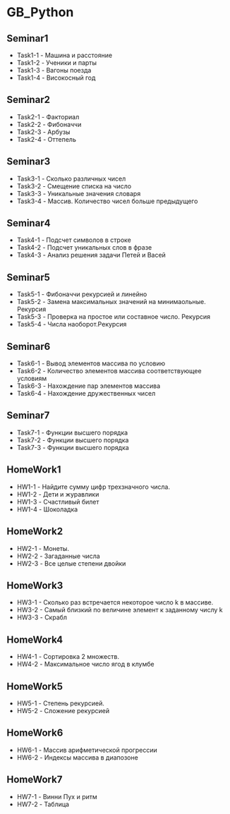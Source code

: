 # GB_Python
## Seminar1
* Task1-1 - Машина и расстояние
* Task1-2 - Ученики и парты
* Task1-3 - Вагоны поезда
* Task1-4 - Високосный год
## Seminar2
* Task2-1 - Факториал
* Task2-2 - Фибоначчи
* Task2-3 - Арбузы
* Task2-4 - Оттепель
## Seminar3
* Task3-1 - Сколько различных чисел
* Task3-2 - Смещение списка на число
* Task3-3 - Уникальные значения словаря
* Task3-4 - Массив. Количество чисел больше предыдущего
## Seminar4
* Task4-1 - Подсчет символов в строке
* Task4-2 - Подсчет уникальных слов в фразе
* Task4-3 - Анализ решения задачи Петей и Васей
## Seminar5
* Task5-1 - Фибоначчи рекурсией и линейно
* Task5-2 - Замена максимальных значений на минимаольные. Рекурсия
* Task5-3 - Проверка на простое или составное число. Рекурсия
* Task5-4 - Числа наоборот.Рекурсия
## Seminar6
* Task6-1 - Вывод элементов массива по условию
* Task6-2 - Количество элементов массива соответствующее условиям
* Task6-3 - Нахождение пар элементов массива
* Task6-4 - Нахождение дружественных чисел
## Seminar7
* Task7-1 - Функции высшего порядка
* Task7-2 - Функции высшего порядка
* Task7-3 - Функции высшего порядка

## HomeWork1
* HW1-1 - Найдите сумму цифр трехзначного числа.
* HW1-2 - Дети и журавлики
* HW1-3 - Счастливый билет
* HW1-4 - Шоколадка
## HomeWork2
* HW2-1 - Монеты.
* HW2-2 - Загаданные числа
* HW2-3 - Все целые степени двойки
## HomeWork3
* HW3-1 - Cколько раз встречается некоторое число k в массиве.
* HW3-2 - Cамый близкий по величине элемент к заданному числу k
* HW3-3 - Скрабл
## HomeWork4
* HW4-1 - Сортировка 2 множеств.
* HW4-2 - Максимальное число ягод в клумбе
## HomeWork5
* HW5-1 - Степень рекурсией.
* HW5-2 - Сложение рекурсией
## HomeWork6
* HW6-1 - Массив арифметической прогрессии
* HW6-2 - Индексы массива в диапозоне
## HomeWork7
* HW7-1 - Винни Пух и ритм
* HW7-2 - Таблица